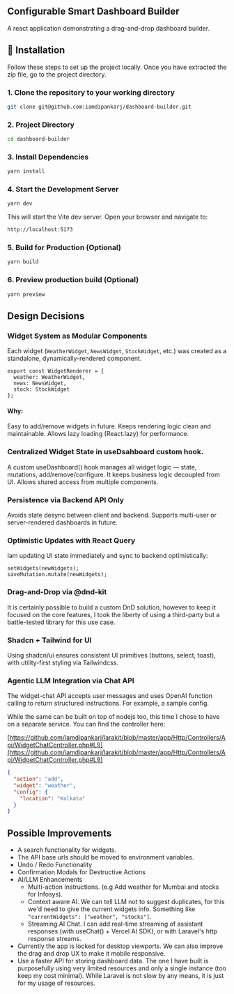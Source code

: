 ## Configurable Smart Dashboard Builder

A react application demonstrating a drag-and-drop dashboard builder.

## 🚀 Installation

Follow these steps to set up the project locally. Once you have extracted the zip file, go to the project directory.

### 1. Clone the repository to your working directory
```bash
git clone git@github.com:iamdipankarj/dashboard-builder.git
```

### 2. Project Directory
```bash
cd dashboard-builder
```

### 3. Install Dependencies

```bash
yarn install
```

### 4. Start the Development Server

```bash
yarn dev
```

This will start the Vite dev server. Open your browser and navigate to:

```bash
http://localhost:5173
```

### 5. Build for Production (Optional)

```bash
yarn build
```

### 6. Preview production build (Optional)

```bash
yarn preview
```

## Design Decisions

### Widget System as Modular Components
Each widget (`WeatherWidget`, `NewsWidget`, `StockWidget`, etc.) was created as a standalone, dynamically-rendered component.

```tsx
export const WidgetRenderer = {
  weather: WeatherWidget,
  news: NewsWidget,
  stock: StockWidget
};
```
#### Why:
Easy to add/remove widgets in future. Keeps rendering logic clean and maintainable. Allows lazy loading (React.lazy) for performance.

### Centralized Widget State in useDsahboard custom hook.
A custom useDashboard() hook manages all widget logic — state, mutations, add/remove/configure. It keeps business logic decoupled from UI. Allows shared access from multiple components.

### Persistence via Backend API Only
Avoids state desync between client and backend. Supports multi-user or server-rendered dashboards in future.

### Optimistic Updates with React Query
Iam updating UI state immediately and sync to backend optimistically:

```tsx
setWidgets(newWidgets);
saveMutation.mutate(newWidgets);
```
### Drag-and-Drop via @dnd-kit
It is certainly possible to build a custom DnD solution, however to keep it focused on the core features, I took the liberty of using a third-party but a battle-tested library for this use case.

### Shadcn + Tailwind for UI
Using shadcn/ui ensures consistent UI primitives (buttons, select, toast), with utility-first styling via Tailwindcss.

### Agentic LLM Integration via Chat API
The widget-chat API accepts user messages and uses OpenAI function calling to return structured instructions. For example, a sample config.

While the same can be built on top of nodejs too, this time I chose to have on a separate service. You can find the controller here:

[https://github.com/iamdipankarj/larakit/blob/master/app/Http/Controllers/Api/WidgetChatController.php#L9](https://github.com/iamdipankarj/larakit/blob/master/app/Http/Controllers/Api/WidgetChatController.php#L9)

```json
{
  "action": "add",
  "widget": "weather",
  "config": {
    "location": "Kolkata"
  }
}
```

## Possible Improvements
* A search functionality for widgets.
* The API base urls should be moved to environment variables.
* Undo / Redo Functionality
* Confirmation Modals for Destructive Actions
* AI/LLM Enhancements
  * Multi-action Instructions. (e.g Add weather for Mumbai and stocks for Infosys).
  * Context aware AI. We can tell LLM not to suggest duplicates, for this we'd need to give the current widgets info. Something like `"currentWidgets": ["weather", "stocks"]`.
  * Streaming AI Chat. I can add real-time streaming of assistant responses (with useChat() + Vercel AI SDK), or with Laravel's http response streams.
* Currently the app is locked for desktop viewports. We can also improve the drag and drop UX to make it mobile responsive.
* Use a faster API for storing dashboard data. The one I have built is purposefully using very limited resources and only a single instance (too keep my cost minimal). While Laravel is not slow by any means, it is just for my usage of resources.

